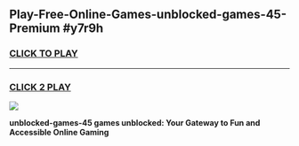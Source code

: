 
## Play-Free-Online-Games-unblocked-games-45-Premium #y7r9h
<h3>
<a href="https://premium.freeplayer.one?title=unblocked-games-45&ref=8M">CLICK TO PLAY</a></h3>
<hr>

<h3>
<a href="https://premium.freeplayer.one?title=unblocked-games-45&ref=8M">CLICK 2 PLAY</a>
  
</h3>

<a href="https://premium.freeplayer.one?title=unblocked-games-45&ref=8M"><img src="https://clearcache.store/games.png"></a>


**unblocked-games-45 games unblocked: Your Gateway to Fun and Accessible Online Gaming**
